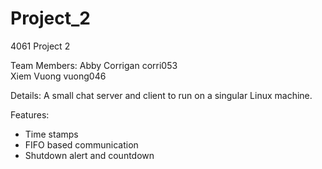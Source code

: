 # Project_2
4061 Project 2

Team Members: 
Abby Corrigan 	corri053	
Xiem Vuong      vuong046

Details:
A small chat server and client to run on a singular Linux machine.

Features:
- Time stamps
- FIFO based communication
- Shutdown alert and countdown

